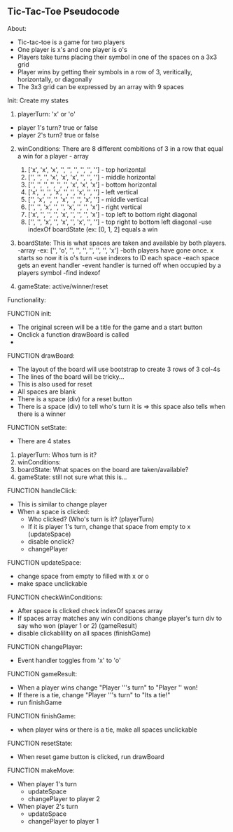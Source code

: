## Tic-Tac-Toe Pseudocode

 About:
 
 - Tic-tac-toe is a game for two players
 - One player is x's and one player is o's
 - Players take turns placing their symbol in one of the spaces on a 3x3 grid
 - Player wins by getting their symbols in a row of 3, veritically, horizontally, or diagonally
 - The 3x3 grid can be expressed by an array with 9 spaces
 
 Init: Create my states
 
 1. playerTurn: 'x' or 'o'
  - player 1's turn? true or false
  - player 2's turn? true or false
 
 2. winConditions: There are 8 different combitions of 3 in a row that equal a win for a player - array
    1. ['x', 'x', 'x', '', '', '', '', '', ''] - top horizontal   
    3. ['', '', '', 'x', 'x', 'x', '', '', ''] - middle horizontal
    4. ['', '', '', '', '', '', 'x', 'x', 'x'] - bottom horizontal
    5. ['x', '', '', 'x', '', '', 'x', '', ''] - left vertical
    6. ['', 'x', '', '', 'x', '', '', 'x', ''] - middle vertical
    7. ['', '', 'x', '', '', 'x', '', '', 'x'] - right vertical 
    8. ['x', '', '', '', 'x', '', '', '', 'x'] - top left to bottom right diagonal
    9. ['', '', 'x', '', 'x', '', 'x', '', ''] - top right to bottom left diagonal
  -use indexOf boardState (ex: [0, 1, 2] equals a win 
 
 3. boardState: This is what spaces are taken and available by both players. -array
  -ex: ['', 'o', '', '', '', '', '', '', 'x']
  -both players have gone once. x starts so now it is o's turn
  -use indexes to ID each space
  -each space gets an event handler
  -event handler is turned off when occupied by a players symbol
  -find indexof
  
4. gameState: active/winner/reset

Functionality: 

FUNCTION init:
  - The original screen will be a title for the game and a start button
  - Onclick a function drawBoard is called
  -

FUNCTION drawBoard: 
  - The layout of the board will use bootstrap to create 3 rows of 3 col-4s
  - The lines of the board will be tricky...
  - This is also used for reset
  - All spaces are blank
  - There is a space (div) for a reset button
  - There is a space (div) to tell who's turn it is => this space also tells when there is a winner

FUNCTION setState:
 - There are 4 states
 1. playerTurn: Whos turn is it?
 2. winConditions: 
 3. boardState: What spaces on the board are taken/available?
 4. gameState: still not sure what this is...

FUNCTION handleClick:
  - This is similar to change player
  - When a space is clicked:
    - Who clicked? (Who's turn is it? (playerTurn)
    - If it is player 1's turn, change that space from empty to x (updateSpace)
    - disable onclick?
    - changePlayer

FUNCTION updateSpace:
   - change space from empty to filled with x or o
   - make space unclickable

FUNCTION checkWinConditions:
   - After space is clicked check indexOf spaces array
   - If spaces array matches any win conditions change player's turn div to say who won (player 1 or 2) (gameResult)
   - disable clickablility on all spaces (finishGame)

FUNCTION changePlayer:
  - Event handler toggles from 'x' to 'o'

FUNCTION gameResult:
 - When a player wins change "Player '''s turn" to "Player '' won!
 - If there is a tie, change "Player '''s turn" to "Its a tie!"
 - run finishGame

FUNCTION finishGame: 
 - when player wins or there is a tie, make all spaces unclickable

FUNCTION resetState:
 - When reset game button is clicked, run drawBoard

FUNCTION makeMove:
 - When player 1's turn
   - updateSpace
   - changePlayer to player 2
 - When player 2's turn
   - updateSpace
   - changePlayer to player 1


  
  
 
 
 
 
 
 
